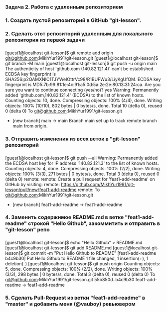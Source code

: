 ###
### Задача 2. Работа с удаленным репозиторием
###
###
###  1. Создать пустой репозиторий в GitHub "git-lesson".
### 

###
### 2. Сделать этот репозиторий удаленным для локального репозитория из первой задачи
###

[guest1@localhost git-lesson]$ git remote add origin git@github.com:MikhYur1991/git-lesson.git
[guest1@localhost git-lesson]$ git branch -M main
[guest1@localhost git-lesson]$ git push -u origin main
The authenticity of host 'github.com (140.82.121.4)' can't be established.
ECDSA key fingerprint is SHA256:p2QAMXNIC1TJYWeIOttrVc98/R1BUFWu3/LiyKgUfQM.
ECDSA key fingerprint is MD5:7b:99:81:1e:4c:91:a5:0d:5a:2e:2e:80:13:3f:24:ca.
Are you sure you want to continue connecting (yes/no)? yes
Warning: Permanently added 'github.com,140.82.121.4' (ECDSA) to the list of known hosts.
Counting objects: 10, done.
Compressing objects: 100% (4/4), done.
Writing objects: 100% (10/10), 802 bytes | 0 bytes/s, done.
Total 10 (delta 0), reused 0 (delta 0)
To git@github.com:MikhYur1991/git-lesson.git
 * [new branch]      main -> main
Branch main set up to track remote branch main from origin.

###
###  3. Отправить изменения из всех веток в "git-lesson" репозиторий
###

[guest1@localhost git-lesson]$ git push --all
Warning: Permanently added the ECDSA host key for IP address '140.82.121.3' to the list of known hosts.
Counting objects: 4, done.
Compressing objects: 100% (2/2), done.
Writing objects: 100% (3/3), 271 bytes | 0 bytes/s, done.
Total 3 (delta 0), reused 0 (delta 0)
remote: 
remote: Create a pull request for 'feat1-add-readme' on GitHub by visiting:
remote:      https://github.com/MikhYur1991/git-lesson/pull/new/feat1-add-readme
remote: 
To git@github.com:MikhYur1991/git-lesson.git
 * [new branch]      feat1-add-readme -> feat1-add-readme

###
###  4. Заменить содержимое README.md в ветке "feat1-add-readme" строкой "Hello Github", закоммитить и отправить в "git-lesson" репо
###

[guest1@localhost git-lesson]$ echo "Hello Github" > README.md
[guest1@localhost git-lesson]$ git add README.md
[guest1@localhost git-lesson]$ git commit -m "Put Hello Github to README"
[feat1-add-readme b4c9b30] Put Hello Github to README
 1 file changed, 1 insertion(+), 1 deletion(-)
[guest1@localhost git-lesson]$ git push origin
Counting objects: 5, done.
Compressing objects: 100% (2/2), done.
Writing objects: 100% (3/3), 298 bytes | 0 bytes/s, done.
Total 3 (delta 0), reused 0 (delta 0)
To git@github.com:MikhYur1991/git-lesson.git
   55b850d..b4c9b30  feat1-add-readme -> feat1-add-readme

###
###  5. Сделать Pull-Request из ветки "feat1-add-readme" в "master" и добавить меня (@vauboy) ревьювером
###


